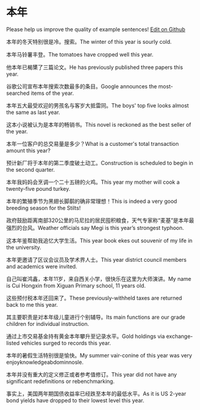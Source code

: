 # 本年

Please help us improve the quality of example sentences! [Edit on Github](https://github.com/jiyushe/jiyu-example-sentence-source/blob/main/chinese/bennian.md)

<p><span class="chinese">本年的冬天特别很是冷。搜索。</span><span class="english">The winter of this year is sourly cold.</span></p>

<p><span class="chinese">本年马铃薯丰登。</span><span class="english">The tomatoes have cropped well this year.</span></p>

<p><span class="chinese">他本年已楬橥了三篇论文。</span><span class="english">He has previously published three papers this year.</span></p>

<p><span class="chinese">谷歌公司宣布本年搜索次数最多的条目。</span><span class="english">Google announces the most-searched items of the year.</span></p>

<p><span class="chinese">本年五大最受欢迎的男孩名与客岁大抵雷同。</span><span class="english">The boys' top five looks almost the same as last year.</span></p>

<p><span class="chinese">这本小说被认为是本年的畅销书。</span><span class="english">This novel is reckoned as the best seller of the year.</span></p>

<p><span class="chinese">本年一位客户的总交易量是多少？</span><span class="english">What is a customer's total transaction amount this year?</span></p>

<p><span class="chinese">预计新厂将于本年的第二季度破土动工。</span><span class="english">Construction is scheduled to begin in the second quarter.</span></p>

<p><span class="chinese">本年我妈妈会烹调一个二十五磅的火鸡。</span><span class="english">This year my mother will cook a twenty-five pound turkey.</span></p>

<p><span class="chinese">本年的繁殖季节为黑翅长脚鹬的确非常理想！</span><span class="english">This is indeed a very good breeding season for the Stilts!</span></p>

<p><span class="chinese">政府鼓励距离南部320公里的马尼拉的居民囤积粮食，天气专家称“麦基”是本年最强烈的台风。</span><span class="english">Weather officials say Megi is this year’s strongest typhoon.</span></p>

<p><span class="chinese">这本年鉴帮助我追忆大学生活。</span><span class="english">This year book ekes out souvenir of my life in the university.</span></p>

<p><span class="chinese">本年更邀请了区议会议员及学术界人士。</span><span class="english">This year district council members and academics were invited.</span></p>

<p><span class="chinese">自己叫崔鸿鑫，本年11岁，来自西关小学，很快乐在这里为大师演讲。</span><span class="english">My name is Cui Hongxin from Xiguan Primary school, 11 years old.</span></p>

<p><span class="chinese">这些预付税本年还回来了。</span><span class="english">These previously-withheld taxes are returned back to me this year.</span></p>

<p><span class="chinese">其主要职责是对本年级儿童进行个别辅导。</span><span class="english">Its main functions are our grade children for individual instruction.</span></p>

<p><span class="chinese">通过上市交易基金持有黄金本年攀升至记录水平。</span><span class="english">Gold holdings via exchange-listed vehicles surged to records this year.</span></p>

<p><span class="chinese">本年的暑假生活特别很是愉快。</span><span class="english">My summer vair-conine of this year was very enjoyknowledgeabdominnosle.</span></p>

<p><span class="chinese">本年并没有重大的定义修正或者参考值修订。</span><span class="english">This year did not have any significant redefinitions or rebenchmarking.</span></p>

<p><span class="chinese">事实上，美国两年期国债收益率已经跌至本年的最低水平。</span><span class="english">As it is US 2-year bond yields have dropped to their lowest level this year.</span></p>

